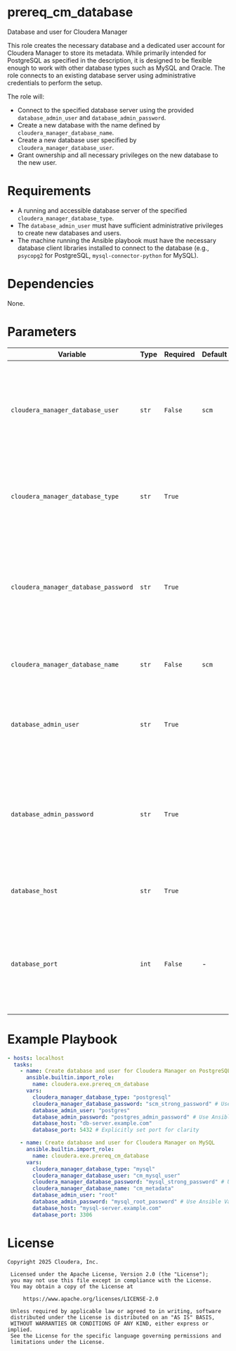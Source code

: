 # prereq_cm_database

Database and user for Cloudera Manager

This role creates the necessary database and a dedicated user account for Cloudera Manager to store its metadata. While primarily intended for PostgreSQL as specified in the description, it is designed to be flexible enough to work with other database types such as MySQL and Oracle. The role connects to an existing database server using administrative credentials to perform the setup.

The role will:
- Connect to the specified database server using the provided `database_admin_user` and `database_admin_password`.
- Create a new database with the name defined by `cloudera_manager_database_name`.
- Create a new database user specified by `cloudera_manager_database_user`.
- Grant ownership and all necessary privileges on the new database to the new user.

# Requirements

- A running and accessible database server of the specified `cloudera_manager_database_type`.
- The `database_admin_user` must have sufficient administrative privileges to create new databases and users.
- The machine running the Ansible playbook must have the necessary database client libraries installed to connect to the database (e.g., `psycopg2` for PostgreSQL, `mysql-connector-python` for MySQL).

# Dependencies

None.

# Parameters

| Variable | Type | Required | Default | Description |
| --- | --- | --- | --- | --- |
| `cloudera_manager_database_user` | `str` | `False` | `scm` | The username for the Cloudera Manager database account. This user will be created and granted ownership of the database. |
| `cloudera_manager_database_type` | `str` | `True` | | The type of database to connect to. Valid choices are `postgresql`, `mysql`, and `oracle`. |
| `cloudera_manager_database_password` | `str` | `True` | | The password for the Cloudera Manager database user. This password will be used by Cloudera Manager to connect to its database. |
| `cloudera_manager_database_name` | `str` | `False` | `scm` | The name of the database to be created for Cloudera Manager. |
| `database_admin_user` | `str` | `True` | | The username with administrative privileges used to manage the database. |
| `database_admin_password` | `str` | `True` | | The password for the database administrative user. This variable is marked with `no_log: true` and will not be displayed in Ansible logs. |
| `database_host` | `str` | `True` | | The hostname or IP address of the database server. |
| `database_port` | `int` | `False` | - | The port for connecting to the database server. If not specified, the role will use the default port for the specified database type. |

# Example Playbook

```yaml
- hosts: localhost
  tasks:
    - name: Create database and user for Cloudera Manager on PostgreSQL
      ansible.builtin.import_role:
        name: cloudera.exe.prereq_cm_database
      vars:
        cloudera_manager_database_type: "postgresql"
        cloudera_manager_database_password: "scm_strong_password" # Use Ansible Vault for this
        database_admin_user: "postgres"
        database_admin_password: "postgres_admin_password" # Use Ansible Vault for this
        database_host: "db-server.example.com"
        database_port: 5432 # Explicitly set port for clarity

    - name: Create database and user for Cloudera Manager on MySQL
      ansible.builtin.import_role:
        name: cloudera.exe.prereq_cm_database
      vars:
        cloudera_manager_database_type: "mysql"
        cloudera_manager_database_user: "cm_mysql_user"
        cloudera_manager_database_password: "mysql_strong_password" # Use Ansible Vault for this
        cloudera_manager_database_name: "cm_metadata"
        database_admin_user: "root"
        database_admin_password: "mysql_root_password" # Use Ansible Vault for this
        database_host: "mysql-server.example.com"
        database_port: 3306
```

# License

```
Copyright 2025 Cloudera, Inc.

 Licensed under the Apache License, Version 2.0 (the "License");
 you may not use this file except in compliance with the License.
 You may obtain a copy of the License at

     https://www.apache.org/licenses/LICENSE-2.0

 Unless required by applicable law or agreed to in writing, software
 distributed under the License is distributed on an "AS IS" BASIS,
 WITHOUT WARRANTIES OR CONDITIONS OF ANY KIND, either express or implied.
 See the License for the specific language governing permissions and
 limitations under the License.
```
